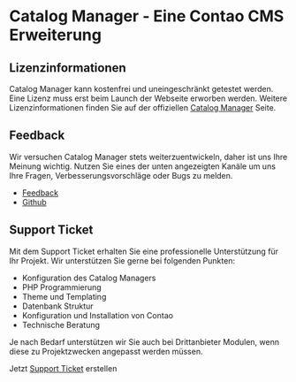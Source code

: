 Catalog Manager - Eine Contao CMS Erweiterung
=============================================

## Lizenzinformationen
Catalog Manager kann kostenfrei und uneingeschränkt getestet werden. 
Eine Lizenz muss erst beim Launch der Webseite erworben werden. Weitere Lizenzinformationen finden Sie auf der offiziellen [Catalog Manager][1] Seite.

## Feedback
Wir versuchen Catalog Manager stets weiterzuentwickeln, daher ist uns Ihre Meinung wichtig. 
Nutzen Sie eines der unten angezeigten Kanäle um uns Ihre Fragen, Verbesserungsvorschläge oder Bugs zu melden.

- [Feedback][2]
- [Github][3]

## Support Ticket

Mit dem Support Ticket erhalten Sie eine professionelle Unterstützung für Ihr Projekt. Wir unterstützen Sie gerne bei folgenden Punkten:

- Konfiguration des Catalog Managers
- PHP Programmierung
- Theme und Templating
- Datenbank Struktur
- Konfiguration und Installation von Contao
- Technische Beratung

Je nach Bedarf unterstützen wir Sie auch bei Drittanbieter Modulen, wenn diese zu Projektzwecken angepasst werden müssen.

Jetzt [Support Ticket][4] erstellen

[1]: https://catalog-manager.org/lizenzbedingungen.html
[2]: https://catalog-manager.org/feedback.html
[3]: https://github.com/alnv/catalog-manager/issues
[4]: https://catalog-manager.org/support-ticket.html